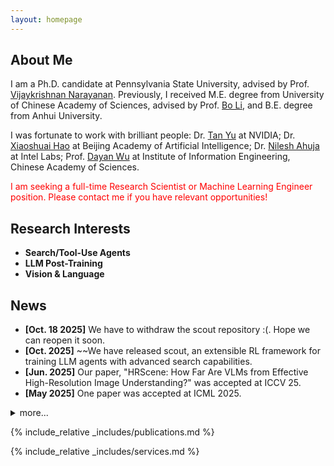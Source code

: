 ```yaml
---
layout: homepage
---
```


## About Me

I am a Ph.D. candidate at Pennsylvania State University, advised by Prof. [Vijaykrishnan Narayanan](https://sites.psu.edu/vijaykrishnannarayanan/). Previously, I received M.E. degree from University of Chinese Academy of Sciences, advised by Prof. [Bo Li](https://people.ucas.ac.cn/~iieLibo), and B.E. degree from Anhui University.

I was fortunate to work with brilliant people: Dr. [Tan Yu](https://sites.google.com/site/tanyuspersonalwebsite/) at NVIDIA; Dr. [Xiaoshuai Hao](https://scholar.google.com/citations?user=ui0lvY4AAAAJ) at Beijing Academy of Artificial Intelligence; Dr. [Nilesh Ahuja](https://scholar.google.com/citations?user=y9njJHAAAAAJ) at Intel Labs; Prof. [Dayan Wu](https://scholar.google.com/citations?user=O6g-IHsAAAAJ) at Institute of Information Engineering, Chinese Academy of Sciences.

<span style="color:red">I am seeking a full-time Research Scientist or Machine Learning Engineer position. Please contact me if you have relevant opportunities!</span>

## Research Interests
- **Search/Tool-Use Agents**
- **LLM Post-Training**
- **Vision & Language**

## News
- **[Oct. 18 2025]** We have to withdraw the scout repository :(. Hope we can reopen it soon.
- **[Oct. 2025]** ~~We have released scout, an extensible RL framework for training LLM agents with advanced search capabilities.
- **[Jun. 2025]** Our paper, "HRScene: How Far Are VLMs from Effective High-Resolution Image Understanding?" was accepted at ICCV 25.
- **[May 2025]** One paper was accepted at ICML 2025.
<details><summary> more... </summary>
<ul>
  <li>[Mar. 2025] I will be interning at NVIDIA this summer. See you in Santa Clara!</li>
</ul>   
</details>

{% include_relative _includes/publications.md %}

{% include_relative _includes/services.md %}
